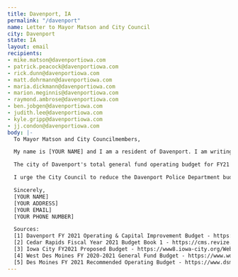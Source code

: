 ```yaml
---
title: Davenport, IA
permalink: "/davenport"
name: Letter to Mayor Matson and City Council
city: Davenport
state: IA
layout: email
recipients:
- mike.matson@davenportiowa.com
- patrick.peacock@davenportiowa.com
- rick.dunn@davenportiowa.com
- matt.dohrmann@davenportiowa.com
- maria.dickmann@davenportiowa.com
- marion.meginnis@davenportiowa.com
- raymond.ambrose@davenportiowa.com
- ben.jobgen@davenportiowa.com
- judith.lee@davenportiowa.com
- kyle.gripp@davenportiowa.com
- jj.condon@davenportiowa.com
body: |-
  To Mayor Matson and City Councilmembers,

  My name is [YOUR NAME] and I am a resident of Davenport. I am writing to urge that the city divest from the systems of incarceration and policing, and instead invest in life affirming, sustainable, and self-determined community resources.

  The city of Davenport's total general fund operating budget for FY21 is $49,435,595 with 38.9% of that being for the police department. Even more alarming, less than 1% ($344,703) of this budget is allocated for the Civil Rights Department and 1.3% ($642,246) towards Community & Economic Development [1]. The percentage of the Davenport general fund expenditures allocated towards the Davenport Police Department is higher than what Cedar Rapids [2], Iowa City [3], and West Des Moines [4] have allocated towards their respective police departments for FY21. These other cities also allocate more money to neighborhood/community development: Iowa City 8.5% [3], West Des Moines 2.14% [4], and Des Moines 5% [5], though these are still far from ideal.

  I urge the City Council to reduce the Davenport Police Department budget to allow for additional funding for the Civil Rights and Community & Economic Development Departments, as well as more effective social programs and services for mental health, substance abuse, homelessness, and youth diversion. Resources should be allocated to EMTs, social workers, and other social service providers to respond to the majority of current police business, including health and wellness checks, domestic/sexual violence situations, and basic bureaucratic documentation around break-ins, vandalism, wrecks, etc. Please do the right thing. Prioritize the health, safety and well-being of Davenport residents.

  Sincerely,
  [YOUR NAME]
  [YOUR ADDRESS]
  [YOUR EMAIL]
  [YOUR PHONE NUMBER]

  Sources:
  [1] Davenport FY 2021 Operating & Capital Improvement Budget - https://cityofdavenportiowa.com/UserFiles/Servers/Server_6481372/File/Departments/Finance/Budget/FY%202021%20Budget%20Book.pdf
  [2] Cedar Rapids Fiscal Year 2021 Budget Book 1 - https://cms.revize.com/revize/cedarrapids/document_center/Finance/Budget/FY%202021%20Budget%20-%20GFOA%20Version%20-%20Book%201.pdf
  [3] Iowa City FY2021 Proposed Budget - https://www8.iowa-city.org/WebLink/0/edoc/1927679/FY2021%20Proposed%20Budget.pdf
  [4] West Des Moines FY 2020-2021 General Fund Budget - https://www.wdm.iowa.gov/home/showdocument?id=31317
  [5] Des Moines FY 2021 Recommended Operating Budget - https://www.dsm.city/document_center/Finance/Operating%20Budget/2021/FY2021%20Recommended%20Operating%20Budget%20-%20for%20Web.pdf?pdf=FY2021%20Recommended%20Operating%20Budget&t=1592190908856
---
```


